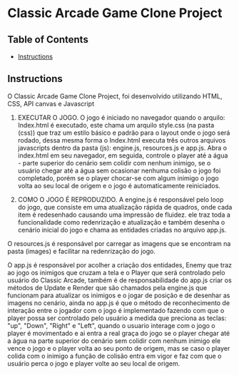 # Classic Arcade Game Clone Project

## Table of Contents

- [Instructions](#instructions)

## Instructions

O Classic Arcade Game Clone Project, foi desenvolvido utilizando HTML, CSS, API canvas e Javascript

1. EXECUTAR O JOGO.
O jogo é iniciado no navegador quando o arquilo: Index.html é executado, este chama um arquilo style.css (na pasta (css))
que traz um estilo básico e padrão para o layout onde o jogo será rodado, dessa mesma forma o Index.html executa três
outros arquivos javascripts dentro da pasta (js): engine.js, resources.js e app.js. 
Abra o index.html em seu navegador, em seguida, controle o player até a água - parte superior do cenário sem colidir com
nenhum inimigo, se o usuário chegar até a água sem ocasionar nenhuma colisão o jogo foi completado, porém se o player
chocar-se com algum inimigo o jogo volta ao seu local de origem e o jogo é automaticamente reiniciados.

2. COMO O JOGO É REPRODUZIDO.
A engine.js é responsável pelo loop do jogo, que consiste em uma atualização rápida de quadros, onde cada item
é redesenhado causando uma impressão de fluidez. ele traz toda a funcionalidade como redenrização e atualização e também
desenha o cenário inicial do jogo e chama as entidades criadas no arquivo app.js.

O resources.js é responsável por carregar as imagens que se encontram na pasta (images) e facilitar na redenrização
do jogo.

O app.js é responsável por acolher a criação dos entidades, Enemy que traz ao jogo os inimigos que cruzam a tela
e o Player que será controlado pelo usuário do Classic Arcade, também é de responsabilidade do app.js criar os
métodos de Update e Render que são chamados pela engine.js que funcionam para atualizar os inimigos e o jogar de posição
e de desenhar as imagens no cenário, ainda no app.js é que o método de reconhecimento de interação entre o jogador
com o jogo é implementado fazendo com que o player possa ser controlado pelo usuário a medida que preciona as teclas: 
"up", "Down", "Right" e "Left", quando o usuario interage com o jogo o player é movimentado e ai entra a real graça do jogo
se o player chegar até a água na parte superior do cenário sem colidir com nenhum inimigo ele vence o jogo e o player volta
ao seu ponto de origem, mas se caso o player colida com o inimigo a função de colisão entra em vigor e faz com que o 
usuário perca o jogo e player volte ao seu local de origem.

